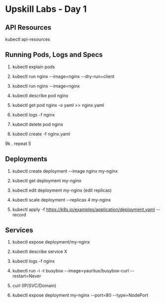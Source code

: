 # Upskill Labs - Day 1

## API Resources

kubectl api-resources

## Running Pods, Logs and Specs

1. kubectl explain pods

2. kubectl run nginx --image=nginx --dry-run=client

3. kubectl run nginx --image=nginx

4. kubectl describe pod nginx

5. kubectl get pod nginx -o yaml >> nginx.yaml

6. kubectl logs -f nginx

7. kubectl delete pod nginx

8. kubectl create -f nginx.yaml

9k . repeat 5

## Deployments

1. kubectl create deployment --image nginx my-nginx

2. kubectl get deployment my-nginx

3. kubectl edit deployment my-nginx (edit replicas)

4. kubectl scale deployment --replicas 4 my-nginx

5. kubectl apply -f https://k8s.io/examples/application/deployment.yaml --record

## Services

1. kubectl expose deployment/my-nginx

2. kubectl describe service X

3. kubectl logs -f nginx

4. kubectl run -i -t busybox --image=yauritux/busybox-curl --restart=Never

5. curl (IP/SVC/Domain)

6. kubectl expose deployment my-nginx --port=80 --type=NodePort